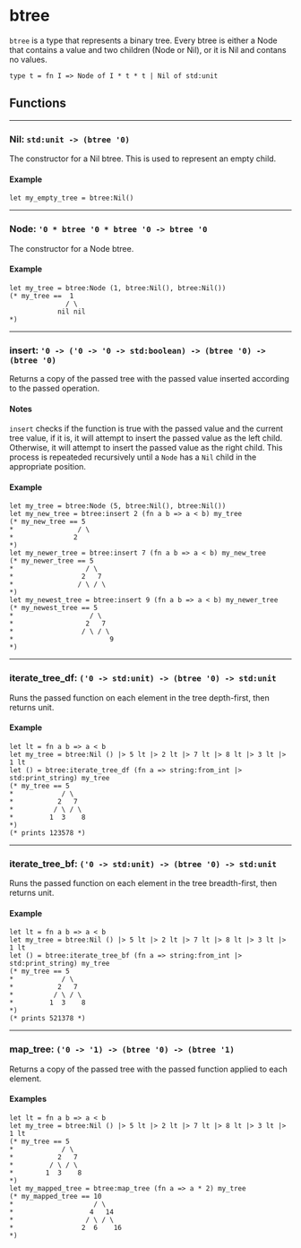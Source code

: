 # btree
`btree` is a type that represents a binary tree.
Every btree is either a Node that contains a value and two children (Node or Nil), or it is Nil and contans no values.
```halcyon
type t = fn I => Node of I * t * t | Nil of std:unit
```
## Functions
---
### Nil: `std:unit -> (btree '0)`
The constructor for a Nil btree.
This is used to represent an empty child.
#### Example
```halcyon
let my_empty_tree = btree:Nil()
```
---
### Node: `'0 * btree '0 * btree '0 -> btree '0`
The constructor for a Node btree.
#### Example
```halcyon
let my_tree = btree:Node (1, btree:Nil(), btree:Nil())
(* my_tree ==  1
              / \
            nil nil
*)
```
---
### insert: `'0 -> ('0 -> '0 -> std:boolean) -> (btree '0) -> (btree '0)`
Returns a copy of the passed tree with the passed value inserted according to the passed operation.
#### Notes
`insert` checks if the function is true with the passed value and the current tree value, if it is, it will attempt to insert the passed value as the left child. Otherwise, it will attempt to insert the passed value as the right child. This process is repeateded recursively until a `Node` has a `Nil` child in the appropriate position.
#### Example
```halcyon
let my_tree = btree:Node (5, btree:Nil(), btree:Nil())
let my_new_tree = btree:insert 2 (fn a b => a < b) my_tree
(* my_new_tree == 5
*                / \
*               2  
*)
let my_newer_tree = btree:insert 7 (fn a b => a < b) my_new_tree
(* my_newer_tree == 5
*                  / \
*                 2   7 
*                / \ / \ 
*)
let my_newest_tree = btree:insert 9 (fn a b => a < b) my_newer_tree
(* my_newest_tree == 5
*                   / \
*                  2   7 
*                 / \ / \
*                        9
*)
```
---
### iterate_tree_df: `('0 -> std:unit) -> (btree '0) -> std:unit`
Runs the passed function on each element in the tree depth-first, then returns unit.
#### Example
```halcyon
let lt = fn a b => a < b  
let my_tree = btree:Nil () |> 5 lt |> 2 lt |> 7 lt |> 8 lt |> 3 lt |> 1 lt
let () = btree:iterate_tree_df (fn a => string:from_int |> std:print_string) my_tree
(* my_tree == 5
*            / \
*           2   7 
*          / \ / \
*         1  3    8 
*)
(* prints 123578 *)

```
---
### iterate_tree_bf: `('0 -> std:unit) -> (btree '0) -> std:unit`
Runs the passed function on each element in the tree breadth-first, then returns unit.
#### Example
```halcyon
let lt = fn a b => a < b  
let my_tree = btree:Nil () |> 5 lt |> 2 lt |> 7 lt |> 8 lt |> 3 lt |> 1 lt
let () = btree:iterate_tree_bf (fn a => string:from_int |> std:print_string) my_tree
(* my_tree == 5
*            / \
*           2   7 
*          / \ / \
*         1  3    8 
*)
(* prints 521378 *)
```
---
### map_tree: `('0 -> '1) -> (btree '0) -> (btree '1)`
Returns a copy of the passed tree with the passed function applied to each element.
#### Examples
```halcyon
let lt = fn a b => a < b  
let my_tree = btree:Nil () |> 5 lt |> 2 lt |> 7 lt |> 8 lt |> 3 lt |> 1 lt
(* my_tree == 5
*            / \
*           2   7 
*         / \ / \
*        1  3    8 
*)
let my_mapped_tree = btree:map_tree (fn a => a * 2) my_tree
(* my_mapped_tree == 10
*                    / \
*                   4   14 
*                  / \ / \
*                 2  6    16 
*)
```
